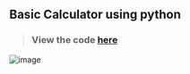 ## Basic Calculator using python
> ### View the code [here](https://github.com/yash-ktrl/codsoft_taskno.1/blob/main/calc.py)

![image](https://github.com/user-attachments/assets/c23d1c6c-a205-4ba8-a4be-753856614aa7)
